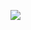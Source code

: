 ![](https://github-profile-summary-cards.vercel.app/api/cards/repos-per-language?username=daniilshat&theme=solarized_dark)

<!---
DorayMini/DorayMini is a ✨ special ✨ repository because its `README.md` (this file) appears on your GitHub profile.
You can click the Preview link to take a look at your changes.
--->
